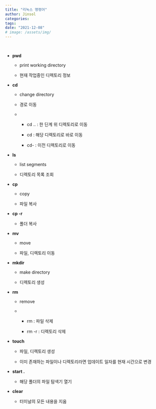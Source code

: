 ```yaml
---
title: "리눅스 명령어"
author: Jinsol
categories: 
tags: 
date: "2021-12-08"
# image: /assets/img/
---
```


<br>

- **pwd**

    - print working directory

    - 현재 작업중인 디렉토리 정보

- **cd** 

    - change directory

    - 경로 이동

    -   - cd .. : 한 딘계 위 디렉토리로 이동

        - cd : 해당 디렉토리로 바로 이동

        - cd- : 이전 디렉토리로 이동

- **ls**

    - list segments

    - 디렉토리 목록 조회

- **cp**

    - copy

    - 파일 복사

- **cp -r**

    - 폴더 복사

- **mv**

    - move

    - 파일, 디렉토리 이동

- **mkdir**

    - make directory

    - 디렉토리 생성

- **rm**

    - remove

    -   - rm : 파일 삭제

        - rm -r : 디렉토리 삭제

- **touch**

    - 파일, 디렉토리 생성

    - 이미 존재하는 파일이나 디렉토리라면 업데이트 일자를 현재 시간으로 변경

- **start .**

    - 해당 폴더의 파일 탐색기 열기

- **clear**

    - 터미널의 모든 내용을 지움